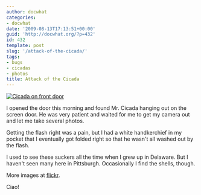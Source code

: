 ```yaml
---
author: docwhat
categories:
- docwhat
date: '2009-08-13T17:13:51+00:00'
guid: 'http://docwhat.org/?p=432'
id: 432
template: post
slug: '/attack-of-the-cicada/'
tags:
- bugs
- cicadas
- photos
title: Attack of the Cicada
---
```


[![Cicada on front
door](https://farm4.static.flickr.com/3566/3817891406_4d435e6618_m.jpg%20%22Cicada%20on%20my%20front%20door%22)](https://www.flickr.com/photos/docwhat/3817891406/ 'Cicada on front door by docwhat, on Flickr')

I opened the door this morning and found Mr. Cicada hanging out on the screen
door. He was very patient and waited for me to get my camera out and let me take
several photos.

Getting the flash right was a pain, but I had a white handkerchief in my pocket
that I eventually got folded right so that he wasn't all washed out by the
flash.

I used to see these suckers all the time when I grew up in Delaware. But I
haven't seen many here in Pittsburgh. Occasionally I find the shells, though.

More images at
[flickr](https://www.flickr.com/photos/docwhat/sets/72157621904159905/).

Ciao!
